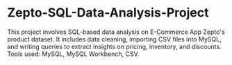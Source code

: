 # Zepto-SQL-Data-Analysis-Project
This project involves SQL-based data analysis on E-Commerce App Zepto's product dataset. It includes data cleaning, importing CSV files into MySQL, and writing queries to extract insights on pricing, inventory, and discounts. Tools used: MySQL, MySQL Workbench, CSV.
